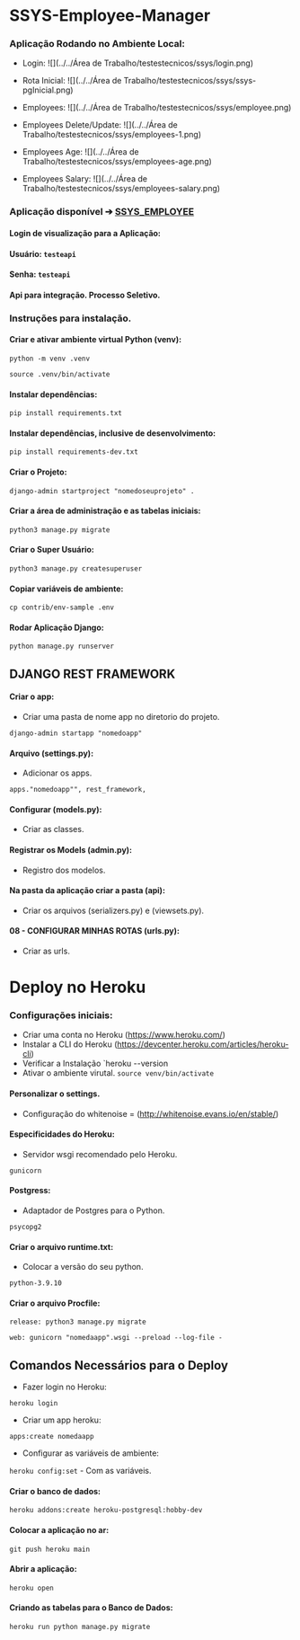 # SSYS-Employee-Manager

### Aplicação Rodando no Ambiente Local:
- Login:
![](../../Área de Trabalho/testestecnicos/ssys/login.png)

- Rota Inicial:
![](../../Área de Trabalho/testestecnicos/ssys/ssys-pgInicial.png)

- Employees:
![](../../Área de Trabalho/testestecnicos/ssys/employee.png)

- Employees Delete/Update:
![](../../Área de Trabalho/testestecnicos/ssys/employees-1.png)

- Employees Age:
![](../../Área de Trabalho/testestecnicos/ssys/employees-age.png)

- Employees Salary:
![](../../Área de Trabalho/testestecnicos/ssys/employees-salary.png)


### Aplicação disponível ➔ [SSYS_EMPLOYEE](https://ssys-employee-manager.herokuapp.com/)
#### Login de visualização para a Aplicação:
#### Usuário: `testeapi`
#### Senha: `testeapi`

#### Api para integração. Processo Seletivo.

### Instruções para instalação.

#### Criar e ativar ambiente virtual Python (venv):

`python -m venv .venv`

`source .venv/bin/activate`

#### Instalar dependências:
`pip install requirements.txt`

#### Instalar dependências, inclusive de desenvolvimento:
```pip install requirements-dev.txt```

#### Criar o Projeto:
`django-admin startproject "nomedoseuprojeto" .`

#### Criar a área de administração e as tabelas iniciais:
`python3 manage.py migrate`

#### Criar o Super Usuário:
`python3 manage.py createsuperuser`

#### Copiar variáveis de ambiente:
`cp contrib/env-sample .env`

#### Rodar Aplicação Django:
`python manage.py runserver`

## DJANGO REST FRAMEWORK
#### Criar o app:
- Criar uma pasta de nome app no diretorio do projeto. 

`django-admin startapp "nomedoapp"`

#### Arquivo (settings.py):

- Adicionar os apps.

`apps."nomedoapp"", rest_framework,`

#### Configurar (models.py):
- Criar as classes.

#### Registrar os Models (admin.py):
- Registro dos modelos.

#### Na pasta da aplicação criar a pasta (api):
- Criar os arquivos (serializers.py) e (viewsets.py).

#### 08 - CONFIGURAR MINHAS ROTAS (urls.py):
- Criar as urls.

# Deploy no Heroku

### Configurações iniciais:
- Criar uma conta no Heroku (https://www.heroku.com/)
- Instalar a CLI do Heroku (https://devcenter.heroku.com/articles/heroku-cli)
- Verificar a Instalação `heroku --version
- Ativar o ambiente virutal. `source venv/bin/activate`

#### Personalizar o settings.
- Configuração do whitenoise = (http://whitenoise.evans.io/en/stable/) 

#### Especificidades do Heroku:
- Servidor wsgi recomendado pelo Heroku.

`gunicorn`

#### Postgress:
- Adaptador de Postgres para o Python.

`psycopg2`

#### Criar o arquivo runtime.txt:

- Colocar a versão do seu python.

`python-3.9.10` 

#### Criar o arquivo Procfile:

`release: python3 manage.py migrate`

`web: gunicorn "nomedaapp".wsgi --preload --log-file -`

## Comandos Necessários para o Deploy
- Fazer login no Heroku:

`heroku login`

- Criar um app heroku: 

`apps:create nomedaapp`

- Configurar as variáveis de ambiente:

`heroku config:set` - Com as variáveis.

#### Criar o banco de dados:
`heroku addons:create heroku-postgresql:hobby-dev`

#### Colocar a aplicação no ar:
`git push heroku main`

#### Abrir a aplicação:
`heroku open`

#### Criando as tabelas para o Banco de Dados:
`heroku run python manage.py migrate`


